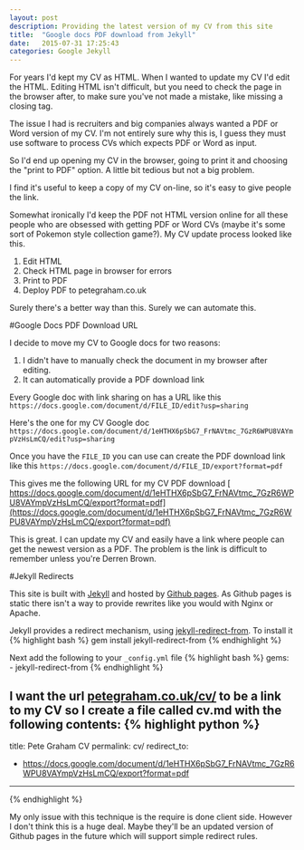 ```yaml
---
layout: post
description: Providing the latest version of my CV from this site
title:  "Google docs PDF download from Jekyll"
date:   2015-07-31 17:25:43
categories: Google Jekyll
---
```

For years I'd kept my CV as HTML. When I wanted to update my CV I'd edit the HTML. Editing HTML isn't difficult, but you need to check the page in the browser after, to make sure you've not made a mistake, like missing a closing tag.

The issue I had is recruiters and big companies always wanted a PDF or Word version of my CV. I'm not entirely sure why this is, I guess they must use software to process CVs which expects PDF or Word as input.

So I'd end up opening my CV in the browser, going to print it and choosing the "print to PDF" option. A little bit tedious but not a big problem.

I find it's useful to keep a copy of my CV on-line, so it's easy to give people the link.

Somewhat ironically I'd keep the PDF not HTML version online for all these people who are obsessed with getting PDF or Word CVs (maybe it's some sort of Pokemon style collection game?). My CV update process looked like this.

1. Edit HTML
2. Check HTML page in browser for errors
3. Print to PDF
4. Deploy PDF to petegraham.co.uk

Surely there's a better way than this. Surely we can automate this.

#Google Docs PDF Download URL

I decide to move my CV to Google docs for two reasons:

1. I didn't have to manually check the document in my browser after editing.
2. It can automatically provide a PDF download link

Every Google doc with link sharing on has a URL like this `https://docs.google.com/document/d/FILE_ID/edit?usp=sharing`

Here's the one for my CV Google doc `https://docs.google.com/document/d/1eHTHX6pSbG7_FrNAVtmc_7GzR6WPU8VAYmpVzHsLmCQ/edit?usp=sharing`

Once you have the `FILE_ID` you can use can create the PDF download link like this `https://docs.google.com/document/d/FILE_ID/export?format=pdf`

This gives me the following URL for my CV PDF download [
https://docs.google.com/document/d/1eHTHX6pSbG7_FrNAVtmc_7GzR6WPU8VAYmpVzHsLmCQ/export?format=pdf](https://docs.google.com/document/d/1eHTHX6pSbG7_FrNAVtmc_7GzR6WPU8VAYmpVzHsLmCQ/export?format=pdf)

This is great. I can update my CV and easily have a link where people can get the newest version as a PDF. The problem is the link is difficult to remember unless you're Derren Brown.

#Jekyll Redirects

This site is built with [Jekyll](http://jekyllrb.com/) and hosted by [Github pages](https://pages.github.com/). As Github pages is static there isn't a way to provide rewrites like you would with Nginx or Apache.

Jekyll provides a redirect mechanism, using [jekyll-redirect-from](https://github.com/jekyll/jekyll-redirect-from). To install it
{% highlight bash %}
gem install jekyll-redirect-from
{% endhighlight %}

Next add the following to your `_config.yml` file
{% highlight bash %}
gems:
    - jekyll-redirect-from
{% endhighlight %}

I want the url [petegraham.co.uk/cv/](http://petegraham.co.uk/cv/) to be a link to my CV so I create a file called cv.md with the following contents:
{% highlight python %}
---
title: Pete Graham CV
permalink: cv/
redirect_to:
  - https://docs.google.com/document/d/1eHTHX6pSbG7_FrNAVtmc_7GzR6WPU8VAYmpVzHsLmCQ/export?format=pdf
---
{% endhighlight %}

My only issue with this technique is the require is done client side. However I don't think this is a huge deal. Maybe they'll be an updated version of Github pages in the future which will support simple redirect rules.
